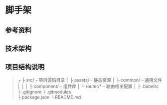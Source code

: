 # 脚手架

## 参考资料


## 技术架构


## 项目结构说明
> ┌ 
  ├ src/                    - 项目源码目录
  │ ├ assets/               - 静态资源
  │ ├ common/               - 通用文件
  │ │
  │ ├ component/            - 组件库
  │ └ router/*              - 路由相关配置
  │
  ├ .babelrc 
  ├ .gitignore 
  ├ .gitmodules  
  ├ package.json 
  └ README.md
  